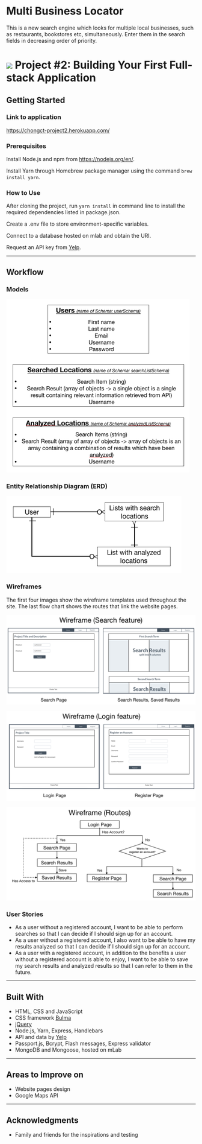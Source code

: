# Multi Business Locator

This is a new search engine which looks for multiple local businesses, such as restaurants, bookstores etc, simultaneously. Enter them in the search fields in decreasing order of priority.

# ![](https://ga-dash.s3.amazonaws.com/production/assets/logo-9f88ae6c9c3871690e33280fcf557f33.png) Project #2: Building Your First Full-stack Application


## Getting Started

### Link to application

<https://chongct-project2.herokuapp.com/>

### Prerequisites

Install Node.js and npm from <https://nodejs.org/en/>.

Install Yarn through Homebrew package manager using the command `brew install yarn`.

### How to Use

After cloning the project, run `yarn install` in command line to install the required dependencies listed in package.json.

Create a .env file to store environment-specific variables.

Connect to a database hosted on mlab and obtain the URI.

Request an API key from [Yelp](https://www.yelp.com.sg/singapore).

---

## Workflow

### Models

![alt text](https://github.com/chongct/project-2/blob/master/images/models.png "Models")

### Entity Relationship Diagram (ERD)

![alt text](https://github.com/chongct/project-2/blob/master/images/entity-relationship-diagram.png "ERD")

### Wireframes

The first four images show the wireframe templates used throughout the site.
The last flow chart shows the routes that link the website pages.

![alt text](https://github.com/chongct/project-2/blob/master/images/wireframe-search.png "Wireframe (Search feature)")

![alt text](https://github.com/chongct/project-2/blob/master/images/wireframe-login.png "Wireframe (Login feature)")

![alt text](https://github.com/chongct/project-2/blob/master/images/wireframe-routes.png "Wireframe (Routes)")

### User Stories

* As a user without a registered account, I want to be able to perform searches so that I can decide if I should sign up for an account.
* As a user without a registered account, I also want to be able to have my results analyzed so that I can decide if I should sign up for an account.
* As a user with a registered account, in addition to the benefits a user without a registered account is able to enjoy, I want to be able to save my search results and analyzed results so that I can refer to them in the future.

---

## Built With

* HTML, CSS and JavaScript
* CSS framework [Bulma](https://bulma.io/)
* [jQuery](http://jquery.com/)
* Node.js, Yarn, Express, Handlebars
* API and data by [Yelp](https://www.yelp.com.sg/singapore)
* Passport.js, Bcrypt, Flash messages, Express validator
* MongoDB and Mongoose, hosted on mLab

---

## Areas to Improve on
* Website pages design
* Google Maps API

---

## Acknowledgments

* Family and friends for the inspirations and testing
